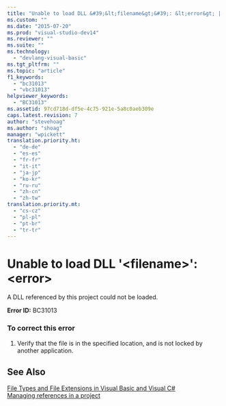 ```yaml
---
title: "Unable to load DLL &#39;&lt;filename&gt;&#39;: &lt;error&gt; | Microsoft Docs"
ms.custom: ""
ms.date: "2015-07-20"
ms.prod: "visual-studio-dev14"
ms.reviewer: ""
ms.suite: ""
ms.technology: 
  - "devlang-visual-basic"
ms.tgt_pltfrm: ""
ms.topic: "article"
f1_keywords: 
  - "bc31013"
  - "vbc31013"
helpviewer_keywords: 
  - "BC31013"
ms.assetid: 97cd718d-df5e-4c75-921e-5a8c0aeb309e
caps.latest.revision: 7
author: "stevehoag"
ms.author: "shoag"
manager: "wpickett"
translation.priority.ht: 
  - "de-de"
  - "es-es"
  - "fr-fr"
  - "it-it"
  - "ja-jp"
  - "ko-kr"
  - "ru-ru"
  - "zh-cn"
  - "zh-tw"
translation.priority.mt: 
  - "cs-cz"
  - "pl-pl"
  - "pt-br"
  - "tr-tr"
---
```

# Unable to load DLL &#39;&lt;filename&gt;&#39;: &lt;error&gt;
A DLL referenced by this project could not be loaded.  
  
 **Error ID:** BC31013  
  
### To correct this error  
  
1.  Verify that the file is in the specified location, and is not locked by another application.  
  
## See Also  
 [File Types and File Extensions in Visual Basic and Visual C#](http://msdn.microsoft.com/en-us/f793852c-da06-4d52-a826-65f635844772)   
 [Managing references in a project](../ide/managing-references-in-a-project.md)